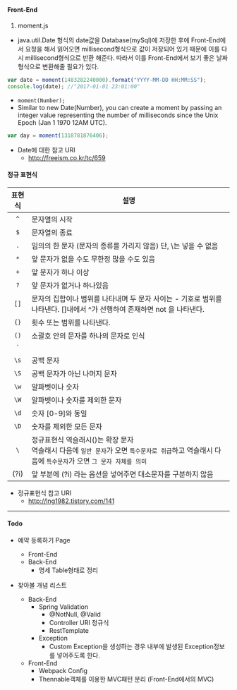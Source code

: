 ##

#### Front-End
1. moment.js

- java.util.Date 형식의 date값을 Database(mySql)에 저장한 후에 Front-End에서 요청을 해서 읽어오면 millisecond형식으로 값이 저장되어 있기 때문에 이를 다시 millisecond형식으로 반환 해준다. 따라서 이를 Front-End에서 보기 좋은 날짜 형식으로 변환해줄 필요가 있다.

```js
var date = moment(1483282240000).format("YYYY-MM-DD HH:MM:SS");
console.log(date); //"2017-01-01 23:01:00"
```

- `moment(Number);`
- Similar to new Date(Number), you can create a moment by passing an integer value representing the number of milliseconds since the Unix Epoch (Jan 1 1970 12AM UTC).

```js
var day = moment(1318781876406);
```
- Date에 대한 참고 URI
    - http://freeism.co.kr/tc/659

#### 정규 표현식

|표현식   |설명   |
|:----:|----|
|`^`    |문자열의 시작   |
|`$`    |문자열의 종료   |
|`.`    |임의의 한 문자 (문자의 종류를 가리지 않음) 단, \는 넣을 수 없음   |
|`*`    |앞 문자가 없을 수도 무한정 많을 수도 있음   |
|`+`    |앞 문자가 하나 이상   |
|`?`    |앞 문자가 없거나 하나있음   |
|`[]`   |문자의 집합이나 범위를 나타내며 두 문자 사이는 - 기호로 범위를      나타낸다. []내에서 ^가 선행하여 존재하면 not 을 나타낸다.   |
|`{}`   |횟수 또는 범위를 나타낸다.   |
|`()`   |소괄호 안의 문자를 하나의 문자로 인식   |
|`||`    |패턴 안에서 or 연산을 수행할 때 사용   |
|`\s`   |공백 문자   |
|`\S`   |공백 문자가 아닌 나머지 문자   |
|`\w`   |알파벳이나 숫자   |
|`\W`   |알파벳이나 숫자를 제외한 문자   |
|`\d`   |숫자 [0-9]와 동일   |
|`\D`   |숫자를 제외한 모든 문자   |
|`\`    |정규표현식 역슬래시(\)는 확장 문자 </br> 역슬래시 다음에 `일반 문자`가 오면 `특수문자로 취급`하고 역슬래시 다음에 `특수문자`가 오면 `그 문자 자체를 의미`      |
|(?i)   |앞 부분에 (?i) 라는 옵션을 넣어주면 대소문자를 구분하지 않음       |

- 정규표현식 참고 URI
    - http://lng1982.tistory.com/141

---

#### Todo
- 예약 등록하기 Page
    - Front-End
    - Back-End
        - 명세 Table형태로 정리

- 찾아볼 개념 리스트
    - Back-End
        - Spring Validation
            - @NotNull, @Valid
            - Controller URI 정규식
            - RestTemplate
        - Exception
            - Custom Exception을 생성하는 경우 내부에 발생된 Exception정보를 넣어주도록 한다.
    - Front-End
        - Webpack Config
        - Thennable객체를 이용한 MVC패턴 분리 (Front-End에서의 MVC)

